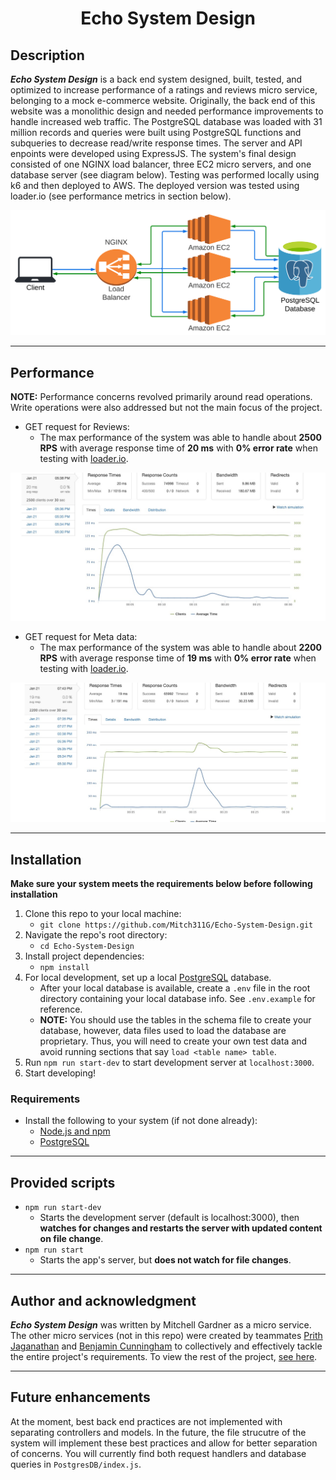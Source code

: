 <h1 align="center">Echo System Design</h1>

## Description
***Echo System Design*** is a back end system designed, built, tested, and optimized to increase performance of a ratings and reviews micro service, belonging to a mock e-commerce website. Originally, the back end of this website was a monolithic design and needed performance improvements to handle increased web traffic. The PostgreSQL database was loaded with 31 million records and queries were built using PostgreSQL functions and subqueries to decrease read/write response times. The server and API enpoints were developed using ExpressJS. The system's final design consisted of one NGINX load balancer, three EC2 micro servers, and one database server (see diagram below). Testing was performed locally using k6 and then deployed to AWS. The deployed version was tested using loader.io (see performance metrics in section below).

<p align="center">
<img src="readme_assets/Echo-System-Design.svg">
</p>

---
## Performance
**NOTE:** Performance concerns revolved primarily around read operations. Write operations were also addressed but not the main focus of the project.
- GET request for Reviews:
    - The max performance of the system was able to handle about **2500 RPS** with average response time of **20 ms** with **0% error rate** when testing with [loader.io](https://loader.io/).
<p align="center">
<img src="readme_assets/get_reviews.png">
</p>

- GET request for Meta data:
    - The max performance of the system was able to handle about **2200 RPS** with average response time of **19 ms** with **0% error rate** when testing with [loader.io](https://loader.io/).
<p align="center">
<img src="readme_assets/get_meta.png">
</p>

---
## Installation
**Make sure your system meets the requirements below before following installation**
1. Clone this repo to your local machine:
    - `git clone https://github.com/Mitch311G/Echo-System-Design.git`
2. Navigate the repo's root directory:
    - `cd Echo-System-Design`
3. Install project dependencies:
    - `npm install`
4. For local development, set up a local [PostgreSQL](https://www.postgresql.org/docs/) database.
    - After your local database is available, create a `.env` file in the root directory containing your local database info. See `.env.example` for reference.
    - **NOTE:** You should use the tables in the schema file to create your database, however, data files used to load the database are proprietary. Thus, you will need to create your own test data and avoid running sections that say `load <table name> table`.
5. Run `npm run start-dev` to start development server at `localhost:3000`.
6. Start developing!

### Requirements
- Install the following to your system (if not done already):
    - [Node.js and npm](https://nodejs.org/en/download/)
    - [PostgreSQL](https://www.postgresql.org/download/)
---

## Provided scripts
- `npm run start-dev`
    - Starts the development server (default is localhost:3000), then **watches for changes and restarts the server with updated content on file change**.
- `npm run start`
    - Starts the app's server, but **does not watch for file changes**.
---

## Author and acknowledgment
***Echo System Design*** was written by Mitchell Gardner as a micro service. The other micro services (not in this repo) were created by teammates [Prith Jaganathan](https://github.com/prith98) and [Benjamin Cunningham](https://github.com/my-name-is-ben) to collectively and effectively tackle the entire project's requirements. To view the rest of the project, [see here](https://github.com/team-silvally).

---

## Future enhancements
At the moment, best back end practices are not implemented with separating controllers and models. In the future, the file strucutre of the system will implement these best practices and allow for better separation of concerns. You will currently find both request handlers and database queries in `PostgresDB/index.js`.
